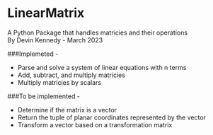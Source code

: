 # LinearMatrix
A Python Package that handles matricies and their operations <br/>
By Devin Kennedy - March 2023

###Implemeted - 
  - Parse and solve a system of linear equations with n terms
  - Add, subtract, and multiply matricies
  - Multiply matricies by scalars

###To be implemented - 
  - Determine if the matrix is a vector
  - Return the tuple of planar coordinates represented by the vector 
  - Transform a vector based on a transformation matrix